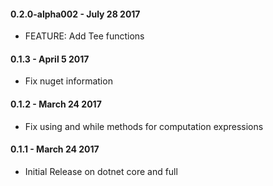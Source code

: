 #### 0.2.0-alpha002 - July 28 2017
* FEATURE: Add Tee functions

#### 0.1.3 - April 5 2017
* Fix nuget information

#### 0.1.2 - March 24 2017
* Fix using and while methods for computation expressions

#### 0.1.1 - March 24 2017
* Initial Release on dotnet core and full
